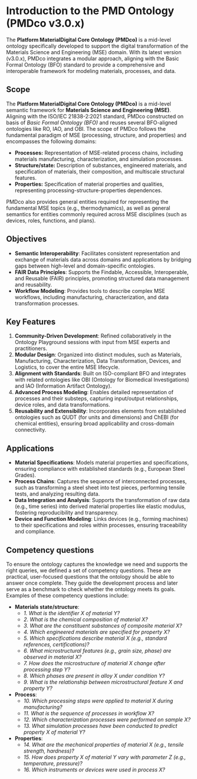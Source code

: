 # Introduction to the PMD Ontology (PMDco v3.0.x)  

The **Platform MaterialDigital Core Ontology (PMDco)** is a mid-level ontology specifically developed to support the digital transformation of the Materials Science and Engineering (MSE) domain. With its latest version (v3.0.x), PMDco integrates a modular approach, aligning with the Basic Formal Ontology (BFO) standard to provide a comprehensive and interoperable framework for modeling materials, processes, and data.

## Scope
The **Platform MaterialDigital Core Ontology (PMDco)** is a mid-level semantic framework for **Materials Science and Engineering (MSE)**. Aligning with the ISO/IEC 21838-2:2021 standard, PMDco constructed on basis of *Basic Formal Ontology (BFO)* and reuses several BFO-aligned ontologies like RO, IAO, and OBI. The scope of PMDco follows the fundamental paradigm of MSE (processing, structure, and properties) and encompasses the following domains:

* **Processes:** Representation of MSE-related process chains, including materials manufacturing, characterization, and simulation processes.
* **Structure/state:** Description of substances, engineered materials, and specification of materials, their composition, and multiscale structural features.
* **Properties:** Specification of material properties and qualities, representing processing-structure-properties dependences.

PMDco also provides general entities required for representing the fundamental MSE topics (e.g., thermodynamics), as well as general semantics for entities commonly required across MSE disciplines (such as devices, roles, functions, and plans).


## Objectives  
- **Semantic Interoperability**: Facilitates consistent representation and exchange of materials data across domains and applications by bridging gaps between high-level and domain-specific ontologies.  
- **FAIR Data Principles**: Supports the Findable, Accessible, Interoperable, and Reusable (FAIR) principles, promoting structured data management and reusability.  
- **Workflow Modeling**: Provides tools to describe complex MSE workflows, including manufacturing, characterization, and data transformation processes.  

## Key Features  
1. **Community-Driven Development**: Refined collaboratively in the Ontology Playground sessions with input from MSE experts and practitioners.  
2. **Modular Design**: Organized into distinct modules, such as Materials, Manufacturing, Characterization, Data Transformation, Devices, and Logistics, to cover the entire MSE lifecycle.  
3. **Alignment with Standards**: Built on ISO-compliant BFO and integrates with related ontologies like OBI (Ontology for Biomedical Investigations) and IAO (Information Artifact Ontology).  
4. **Advanced Process Modeling**: Enables detailed representation of processes and their substeps, capturing input/output relationships, device roles, and data transformations.  
5. **Reusability and Extensibility**: Incorporates elements from established ontologies such as QUDT (for units and dimensions) and ChEBI (for chemical entities), ensuring broad applicability and cross-domain connectivity.

## Applications  
- **Material Specifications**: Models material properties and specifications, ensuring compliance with established standards (e.g., European Steel Grades).  
- **Process Chains**: Captures the sequence of interconnected processes, such as transforming a steel sheet into test pieces, performing tensile tests, and analyzing resulting data.  
- **Data Integration and Analysis**: Supports the transformation of raw data (e.g., time series) into derived material properties like elastic modulus, fostering reproducibility and transparency.  
- **Device and Function Modeling**: Links devices (e.g., forming machines) to their specifications and roles within processes, ensuring traceability and compliance.


## Competency questions
To ensure the ontology captures the knowledge we need and supports the right queries, we defined a set of competency questions. These are practical, user-focused questions that the ontology should be able to answer once complete. They guide the development process and later serve as a benchmark to check whether the ontology meets its goals. Examples of these competency questions include:

- **Materials state/structure**:
	- *1. What is the identifier X of material Y?*
	- *2. What is the chemical composition of material X?*
	- *3. What are the constituent substances of composite material X?*
	- *4. Which engineered materials are specified for property X?*
	- *5. Which specifications describe material X (e.g., standard references, certifications)?*
	- *6. What microstructural features (e.g., grain size, phase) are observed in material X?*
	- *7. How does the microstructure of material X change after processing step Y?*
	- *8. Which phases are present in alloy X under condition Y?*
	- *9. What is the relationship between microstructural feature X and property Y?*
- **Process**:
	- *10. Which processing steps were applied to material X during manufacturing?*
	- *11. What is the sequence of processes in workflow X?*
	- *12. Which characterization processes were performed on sample X?*
	- *13. What simulation processes have been conducted to predict property X of material Y?*
- **Properties**:
	- *14. What are the mechanical properties of material X (e.g., tensile strength, hardness)?*
	- *15. How does property X of material Y vary with parameter Z (e.g., temperature, pressure)?*
	- *16. Which instruments or devices were used in process X?*

